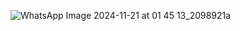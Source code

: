 ![WhatsApp Image 2024-11-21 at 01 45 13_2098921a](https://github.com/user-attachments/assets/87831b75-7f09-4375-9bb0-4bb6e9ae4461)
